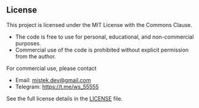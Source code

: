 ﻿## License

This project is licensed under the MIT License with the Commons Clause.

- The code is free to use for personal, educational, and non-commercial purposes.
- Commercial use of the code is prohibited without explicit permission from the author.

For commercial use, please contact
- Email: mistek.dev@gmail.com 
- Telegram: https://t.me/ws_55555

See the full license details in the [LICENSE](LICENSE) file.

